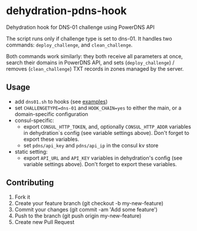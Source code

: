 # dehydration-pdns-hook

Dehydration hook for DNS-01 challenge using PowerDNS API

The script runs only if challenge type is set to dns-01. It handles two
commands: `deploy_challenge`, and `clean_challenge`.

Both commands work similarly: they both receive all parameters at once,
search their domains in PowerDNS API, and sets (`deploy_challenge`) / removes
(`clean_challenge`) TXT records in zones managed by the server.

## Usage

- add `dns01.sh` to hooks (see
  [examples](https://github.com/lukas2511/dehydrated/wiki/Example:-Using-multiple-hooks))
- set `CHALLENGETYPE=dns-01` and `HOOK_CHAIN=yes` to either the main, or
  a domain-specific configuration
- consul-specific:
  - export `CONSUL_HTTP_TOKEN`, and, optionally `CONSUL_HTTP_ADDR`
    variables in dehydration`s config (see variable settings above).
    Don't forget to export these variables.
  - set `pdns/api_key` and `pdns/api_ip` in the consul kv store
- static setting:
  - export `API_URL` and `API_KEY` variables in dehydration's config
    (see variable settings above). Don't forget to export these
    variables.

## Contributing

1. Fork it
2. Create your feature branch (git checkout -b my-new-feature)
3. Commit your changes (git commit -am 'Add some feature')
4. Push to the branch (git push origin my-new-feature)
5. Create new Pull Request
